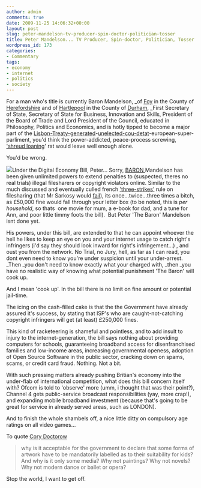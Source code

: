 ```yaml
---
author: admin
comments: true
date: 2009-11-25 14:06:32+00:00
layout: post
slug: peter-mandelson-tv-producer-spin-doctor-politician-tosser
title: Peter Mandelson... TV Producer, Spin-doctor, Politician, Tosser
wordpress_id: 173
categories:
- Commentary
tags:
- economy
- internet
- politics
- society
---
```


For a man who's title is currently Baron Mandelson, _of [Foy](http://en.wikipedia.org/wiki/Foy,_Herefordshire) in the County of [Herefordshire](http://en.wikipedia.org/wiki/Herefordshire) and of [Hartlepool](http://en.wikipedia.org/wiki/Hartlepool) in the County of [Durham](http://en.wikipedia.org/wiki/County_Durham), _First Secretary of State, Secretary of State for Business, Innovation and Skills, President of the Board of Trade and Lord President of the Council, educated in Philosophy, Politics and Economics, and is hotly tipped to become a major part of the [Lisbon-Treaty-generated](http://europa.eu/lisbon_treaty/index_en.htm)-[unelected-cou-detat](http://en.wikipedia.org/wiki/Ratification_of_the_Treaty_of_Lisbon)-european-super-parliment, you'd think the power-addicted, peace-process screwing, ['shreud loaning](http://en.wikipedia.org/wiki/Peter_Mandelson#First_resignation)' rat would leave well enough alone.

You'd be wrong.

[![](http://bristol.indymedia.org/attachments/jul2009/peter_mandelson_business_secretary.jpg)](http://bristol.indymedia.org/attachments/jul2009/peter_mandelson_business_secretary.jpg)Under the Digital Economy Bill, Peter... Sorry, [BARON ](http://http://en.wikipedia.org/wiki/Peter_Mandelson#Life_Peerage)Mandelson has been given unlimited powers to extend penalties to (suspected, theres no real trials) illegal filesharers or copyright violators online. Similar to the much discussed and eventually culled french ['three-strikes'](http://arstechnica.com/tech-policy/news/2009/04/french-3-strikes-law-suffers-shocking-defeat.ars) rule on filesharing (that Mr Sarkosy would [fail](http://www.businessinsider.com/mgmt-suing-french-prez-nicolas-sarkozy-2009-2)), its once...twice...three times a bitch, as £50,000 fine would fall through your letter box (to be noted, this is _per household_, so thats  one movie for mum, a e-book for dad, and a tune for Ann, and poor little timmy foots the bill).  But Peter 'The Baron' Mandelson isnt done yet.

His powers, under this bill, are extended to that he can appoint whoever the hell he likes to keep an eye on you and your internet usage to catch right's infringers (i'd say they should look inward for right's infringement...) , and oust you from the network. No Trial, no Jury, hell, as far as I can read, you dont even need to know you're under suspicion until your under-arrest. _Then _you don't need to know exactly what your charged with, _then _you have no realistic way of knowing what potential punishment 'The Baron' will cook up.

And I mean 'cook up'. In the bill there is no limit on fine amount or potential jail-time.

The icing on the cash-filled cake is that the the Government have already assured it's success, by stating that ISP's who are caught-not-catching copyright infringers will get (at least) £250,000 fines.

This kind of racketeering is shameful and pointless, and to add insult to injury to the internet-generation, the bill says nothing about providing computers for schools, guaranteeing broadband access for disenfranchised families and low-income areas, increasing governmental openess, adoption of Open Source Software in the public sector, cracking down on spams, scams, or credit card fraud. Nothing. Not a bit.

With such pressing matters already pushing Britian's economy into the under-flab of international competition, what does this bill concern itself with? Ofcom is told to 'observe' more (umm, i thought that was their point?), Channel 4 gets public-service broadcast responsibilities (yay, more crap!), and expanding mobile broadband investment (because that's going to be great for service in already served areas, such as LONDON).

And to finish the whole shambels off, a nice little ditty on compulsory age ratings on all video games...

To quote [Cory Doctorow](http://www.boingboing.net/2009/11/20/britains-new-interne.html)


> why is it acceptable for the government to declare that some forms of artwork have to be mandatorily labelled as to their suitability for kids? And why is it only some media? Why not paintings? Why not novels? Why not modern dance or ballet or opera?


Stop the world, I want to get off.
